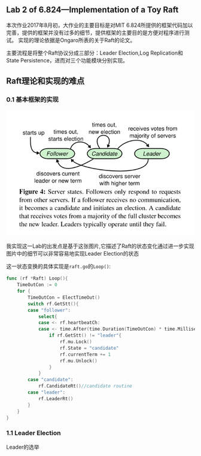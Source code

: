 Lab 2 of 6.824—Implementation of a Toy Raft
---
本次作业2017年8月初，大作业的主要目标是对MIT 6.824所提供的框架代码加以完善，提供的框架并没有过多的细节，提供框架的主要目的是方便对程序进行测试。
实现的理论依据是Ongaro所表的关于Raft的论文。

主要流程是将整个Raft协议分成三部分：Leader Election,Log Replication和State Persistence，进而对三个功能模块分别实现。

Raft理论和实现的难点
---
### 0.1 基本框架的实现
![Figure 1](https://github.com/Tunixer/6.824/raw/master/Lecture/Figure/figure1.png "Figure 1")

我实现这一Lab的出发点是基于这张图片,它描述了Raft的状态变化通过进一步实现图片中的细节可以非常容易地实现Leader Election的状态

这一状态变换的具体实现是`raft.go`的`Loop()`:
```go
func (rf *Raft) Loop(){
	TimeOutCon := 0
	for {
		TimeOutCon = ElectTimeOut()
		switch rf.GetStt(){
		case "follower":
			select{
			case <- rf.heartbeatCh:
			case <- time.After(time.Duration(TimeOutCon) * time.Millisecond):
				if rf.GetStt() != "leader"{
					rf.mu.Lock()
					rf.State = "candidate"
					rf.currentTerm += 1
					rf.mu.Unlock()
				}
			}
		case "candidate":
			rf.CandidateRt()//candidate routine
		case "leader":
			rf.LeaderRt()
		}
	}
}
```

### 1.1 Leader Election
Leader的选举

